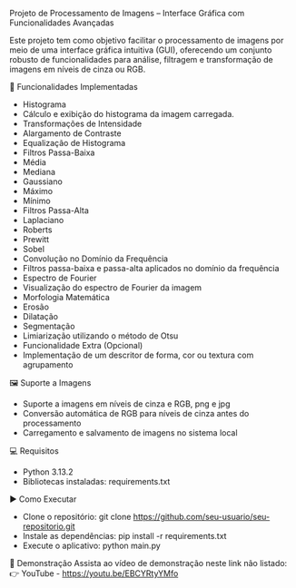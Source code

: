 Projeto de Processamento de Imagens – Interface Gráfica com Funcionalidades Avançadas

Este projeto tem como objetivo facilitar o processamento de imagens por meio de uma interface gráfica intuitiva (GUI), oferecendo um conjunto robusto de funcionalidades para análise, filtragem e transformação de imagens em níveis de cinza ou RGB.

🔧 Funcionalidades Implementadas

- Histograma
- Cálculo e exibição do histograma da imagem carregada.
- Transformações de Intensidade
- Alargamento de Contraste
- Equalização de Histograma
- Filtros Passa-Baixa
- Média
- Mediana
- Gaussiano
- Máximo
- Mínimo
- Filtros Passa-Alta
- Laplaciano
- Roberts
- Prewitt
- Sobel
- Convolução no Domínio da Frequência
- Filtros passa-baixa e passa-alta aplicados no domínio da frequência
- Espectro de Fourier
- Visualização do espectro de Fourier da imagem
- Morfologia Matemática
- Erosão
- Dilatação
- Segmentação
- Limiarização utilizando o método de Otsu
- Funcionalidade Extra (Opcional)
- Implementação de um descritor de forma, cor ou textura com agrupamento
  
🖼️ Suporte a Imagens

- Suporte a imagens em níveis de cinza e RGB, png e jpg
- Conversão automática de RGB para níveis de cinza antes do processamento
- Carregamento e salvamento de imagens no sistema local
  
💻 Requisitos

- Python 3.13.2
- Bibliotecas instaladas: requirements.txt
  
▶️ Como Executar

- Clone o repositório:
git clone https://github.com/seu-usuario/seu-repositorio.git
- Instale as dependências:
pip install -r requirements.txt
- Execute o aplicativo:
python main.py


🎥 Demonstração
Assista ao vídeo de demonstração neste link não listado:
👉 YouTube - https://youtu.be/EBCYRtyYMfo


